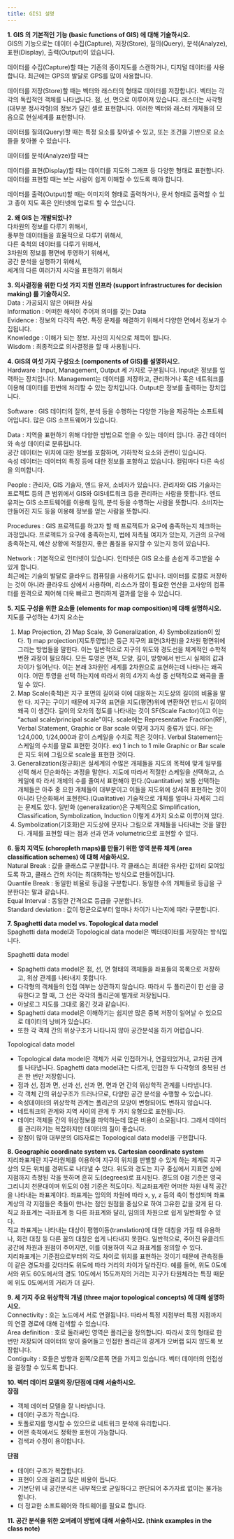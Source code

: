 ```yaml
---
title: GIS1 설명
---
```


**1. GIS 의 기본적인 기능 (basic functions of GIS) 에 대해 기술하시오.**  
GIS의 기능으로는 데이터 수집(Capture), 저장(Store), 질의(Query), 분석(Analyze), 표현(Display), 출력(Output)이 있습니다.    

데이터를 수집(Capture)할 때는 기존의 종이지도를 스캔하거나, 디지털 데이터를 사용합니다. 최근에는 GPS의 발달로 GPS를 많이 사용합니다.    

데이터를 저장(Store)할 때는 벡터와 래스터의 형태로 데이터를 저장합니다. 벡터는 각각의 독립적인 객체를 나타냅니다. 점, 선, 면으로 이루어져 있습니다. 래스터는 사각형(대부분 정사각형)의 정보가 담긴 셀로 표현합니다. 이러한 벡터와 래스터 개체들의 모음으로 현실세계를 표현합니다.    

데이터를 질의(Query)할 때는 특정 요소를 찾아낼 수 있고, 또는 조건을 기반으로 요소들을 찾아볼 수 있습니다.    

데이터를 분석(Analyze)할 때는     

데이터를 표현(Display)할 때는 데이터를 지도와 그래프 등 다양한 형태로 표현합니다. 데이터를 표현할 때는 보는 사람이 쉽게 이해할 수 있도록 해야 합니다.    

데이터를 출력(Output)할 때는 이미지의 형태로 출력하거나, 문서 형태로 출력할 수 있고 종이 지도 혹은 인터넷에 업로드 할 수 있습니다.    

**2. 왜 GIS 는 개발되었나?**   
다차원의 정보를 다루기 위해서,   
풍부한 데이터들을 효율적으로 다루기 위해서,   
다른 축척의 데이터를 다루기 위해서,   
3차원의 정보를 평면에 투영하기 위해서,   
공간 분석을 실행하기 위해서,  
세계의 다른 여러가지 시각을 표현하기 위해서   

**3. 의사결정을 위한 다섯 가지 지원 인프라 (support infrastructures for decision making) 를 기술하시오.**   
Data : 가공되지 않은 어떠한 사실  
Information : 어떠한 해석이 주어져 의미를 갖는 Data  
Evidence : 정보의 다각적 측면. 특정 문제를 해결하기 위해서 다양한 면에서 정보가 수집됩니다.   
Knowledge : 이해가 되는 정보. 자신의 지식으로 체득이 됩니다.  
Wisdom : 최종적으로 의사결정을 할 때 사용됩니다.  

**4. GIS의 여섯 가지 구성요소 (components of GIS)를 설명하시오.**   
Hardware :  Input, Management, Output 세 가지로 구분됩니다. Input은 정보를 입력하는 장치입니다. Management는 데이터를 저장하고, 관리하거나 혹은 네트워크를 이용해 데이터를 한번에 처리할 수 있는 장치입니다. Output은 정보를 출력하는 장치입니다.

Software : GIS 데이터의 질의, 분석 등을 수행하는 다양한 기능을 제공하는 소프트웨어입니다. 많은 GIS 소프트웨어가 있습니다.    

Data : 지역을 표현하기 위해 다양한 방법으로 얻을 수 있는 데이터 입니다. 공간 데이터와 속성 데이터로 분류됩니다.    
공간 데이터는 위치에 대한 정보를 포함하며, 기하학적 요소와 관련이 있습니다.    
속성 데이터는 데이터의 특징 등에 대한 정보를 포함하고 있습니다. 컬럼마다 다른 속성을 의미합니다.    

People : 관리자, GIS 기술자, 엔드 유저, 소비자가 있습니다. 관리자와 GIS 기술자는 프로젝트 등의 큰 범위에서 GIS와 GIS네트워크 등을 관리하는 사람을 뜻합니다. 엔드 유저는 GIS 소프트웨어를 이용해 질의, 분석 등을 수행하는 사람을 뜻합니다. 소비자는 만들어진 지도 등을 이용해 정보를 얻는 사람을 뜻합니다.    

Procedures : GIS 프로젝트를 하고자 할 때 프로젝트가 요구에 충족하는지 체크하는 과정입니다. 프로젝트가 요구에 충족하는지, 법에 저촉될 여지가 있는지, 기관의 요구에 충족하는지, 예산 상황에 적절한지, 좋은 품질을 유지할 수 있는지 등이 있습니다.    

Network : 기본적으로 인터넷이 있습니다. 인터넷은 GIS 요소를 손쉽게 주고받을 수 있게 합니다.    
최근에는 기술의 발달로 클라우드 컴퓨팅을 사용하기도 합니다. 데이터를 로컬로 저장하는 것이 아니라 클라우드 상에서 사용하며, 리소스가 많이 필요한 연산을 고사양의 컴퓨터를 원격으로 제어해 더욱 빠르고 편리하게 결과를 얻을 수 있습니다.    

**5. 지도 구성을 위한 요소들 (elements for map composition)에 대해 설명하시오.**   
지도를 구성하는 4가지 요소는    
1) Map Projection, 2) Map Scale, 3) Generalization, 4) Symbolization이 있다.     1) map projection(지도투영법)은 둥근 지구의 표면(3차원)을 2차원 평면위에 그리는 방법들을 말한다. 이는 일반적으로 지구의 위도와 경도선을 체계적인 수학적 변환 과정이 필요하다. 모든 투영은 면적, 모양, 길이, 방향에서 반드시 실제의 값과 차이가 일어난다. 이는 본래 3차원인 세계를 2차원으로 표현하는데 나타나는 왜곡이다. 어떤 투영을 선택 하는지에 따라서 위의 4가지 속성 중 선택적으로 왜곡을 줄일 수 있다.     
2) Map Scale(축척)은 지구 표면의 길이와 이에 대응하는 지도상의 길이의 비율을 말한 다. 지구는 구이기 때문에 지구의 표면을 지도(평면)위에 변환하면 반드시 길이의 왜곡 이 생긴다. 길이의 오차의 정도를 나타내는 것이 SF(Scale Factor)이고 이는 “actual scale/principal scale"이다. scale에는 Representative Fraction(RF), Verbal Statement, Graphic or Bar scale 이렇게 3가지 종류가 있다. RF는 1:24,000, 1/24,000과 같이 스케일을 수치로 적은 것이다. Verbal Statement는 스케일의 수치를 말로 표현한 것이다. ex) 1 inch to 1 mile Graphic or Bar scale은 지도 위에 그림으로 scale을 표현한 것이다.      
3) Generalization(정규화)은 실세계의 수많은 개체들을 지도의 목적에 맞게 일부를 선택 해서 단순화하는 과정을 말한다. 지도에 따라서 적절한 스케일을 선택하고, 스케일에 따 라서 개체의 수를 줄여서 표현해야 한다.(Quantitative) 보통 선택하는 개체들은 아주 중 요한 개체들이 대부분이고 이들을 지도위에 상세히 표현하는 것이 아니라 단순화해서 표현한다.(Qualitative) 기술적으로 개체를 얼마나 자세히 그리는 문제도 있다. 일반화 (generalization)은 구체적으로 Simplification, Classification, Symbolization, Induction 이렇게 4가지 요소로 이루어져 있다.      
4) Symbolization(기호화)은 지도상에 문자나 그림으로 개체들을 나타내는 것을 말한다. 개체를 표현할 때는 점과 선과 면과 volumetric으로 표현할 수 있다.

**6. 등치 지역도 (choropleth maps)를 만들기 위한 영역 분류 체계 (area classification schemes) 에 대해 서술하시오.**   
Natural Break : 값을 클래스로 구분합니다. 각 클래스는 최대한 유사한 값끼리 모여있도록 하고, 클래스 간의 차이는 최대화하는 방식으로 만들어집니다.   
Quantile Break : 동일한 비율로 등급을 구분합니다. 동일한 수의 개체들로 등급을 구분한다는 말과 같습니다.   
Equal Interval : 동일한 간격으로 등급을 구분합니다.   
Standard deviation : 값이 평균으로부터 얼마나 차이가 나는지에 따라 구분합니다.   

**7. Spaghetti data model vs. Topological data model**     
Spaghetti data model과 Topological data model은 벡터데이터를 저장하는 방식입니다.

Spaghetti data model   
* Spaghetti data model은 점, 선, 면 형태의 객체들을 좌표들의 목록으로 저장하고, 위상 관계를 나타내지 못합니다.
* 다각형의 객체들의 인접 여부는 상관하지 않습니다. 따라서 두 폴리곤이 한 선을 공유한다고 할 때, 그 선은 각각의 폴리곤에 별개로 저장됩니다.
* 아날로그 지도를 그대로 옮긴 것과 같습니다.
* Spaghetti data model은 이해하기는 쉽지만 많은 중복 저장이 일어날 수 있으므로 데이터의 낭비가 있습니다.
* 또한 각 객체 간의 위상구조가 나타나지 않아 공간분석을 하기 어렵습니다.

Topological data model    
* Topological data model은 객체가 서로 인접하거나, 연결되었거나, 교차된 관계를 나타냅니다. Spaghetti data model과는 다르게, 인접한 두 다각형의 중복된 선은 한 번만 저장합니다.
* 점과 선, 점과 면, 선과 선, 선과 면, 면과 면 간의 위상학적 관계를 나타냅니다.
* 각 객체 간의 위상구조가 드러나므로, 다양한 공간 분석을 수행할 수 있습니다.
* 속성데이터의 위상학적 관계는 폴리곤의 모양이 변형되어도 변하지 않습니다.
* 네트워크의 관계와 지역 사이의 관계 두 가지 유형으로 표현됩니다.
* 데이터 객체들 간의 위상정보를 파악하는데 많은 비용이 소모됩니다. 그래서 데이터를 관리하기는 복잡하지만 데이터의 질이 좋습니다.
* 장점이 많아 대부분의 GIS자료는 Topological data model을 구현합니다.


**8. Geographic coordinate system vs. Cartesian coordinate system**   
지리좌표계란 지구타원체를 이용하여 지구의 위치를 판별할 수 있게 하는 체계로 지구 상의 모든 위치를 경위도로 나타낼 수 있다. 위도와 경도는 지구 중심에서 지표면 상에 지점까지 측정된 각을 뜻하며 흔히 도(degrees)로 표시된다. 경도의 0점 기준은 영국 그리니치 천문대이며 위도의 0점 기준은 적도이다.
직교좌표계란 어떠한 차원 내적 공간을 나타내는 좌표계이다. 좌표계는 임의의 차원에 따라 x, y, z 등의 축이 형성되며 좌표계상의 각 지점들은 축들이 만나는 점인 원점을 중심으로 하여 고유한 값을 갖게 된 다. 직교 좌표계는 극좌표계 등 다른 좌표계와 달리, 임의의 차원으로 쉽게 일반화할 수 있다.    
직교 좌표계는 나타내는 대상이 평행이동(translation)에 대한 대칭을 가질 때 유용하나, 회전 대칭 등 다른 꼴의 대칭은 쉽게 나타내지 못한다. 일반적으로, 주어진 유클리드 공간에 차원과 원점이 주어지면, 이를 이용하여 직교 좌표계를 정의할 수 있다.   
지리좌표계는 기준점으로부터의 각도 차이로 위치를 표현하는 것이기 때문에 관측점들 이 같은 경도차를 갖더라도 위도에 따라 거리의 차이가 달라진다. 예를 들어, 위도 0도에서와 위도 60도에서의 경도 10도에서 15도까지의 거리는 지구가 타원체라는 특징 때문에 위도 0도에서의 거리가 더 길다.

**9. 세 가지 주요 위상학적 개념 (three major topological concepts) 에 대해 설명하시오.**    
Connectivity : 호는 노드에서 서로 연결됩니다. 따라서 특정 지점부터 특정 지점까지의 연결 경로에 대해 검색할 수 있습니다.   
Area definition : 호로 둘러싸인 영역은 폴리곤을 정의합니다. 따라서 호의 형태로 한 번만 저장되어 데이터의 양이 줄어들고 인접한 폴리곤의 경계가 오버랩 되지 않도록 보장합니다.    
Contiguity : 호들은 방향과 왼쪽/오른쪽 면을 가지고 있습니다. 벡터 데이터의 인접성을 결정할 수 있도록 합니다.   

**10. 벡터 데이터 모델의 장/단점에 대해 서술하시오.**   
**장점**  
-	객체 데이터 모델을 잘 나타냅니다.
-	데이터 구조가 작습니다.
-	토폴로지를 명시할 수 있으므로 네트워크 분석에 유리합니다.
-	어떤 축척에서도 정확한 표현이 가능합니다.
-	검색과 수정이 용이합니다.    

**단점**  
-	데이터 구조가 복잡합니다.
-	표현이 오래 걸리고 많은 비용이 듭니다.
-	기본단위 내 공간분석은 내부적으로 균일하다고 판단되어 추가자료 없이는 불가능합니다.
-	더 정교한 소프트웨어와 하드웨어를 필요로 합니다.

**11. 공간 분석을 위한 오버레이 방법에 대해 서술하시오. (think examples in the class note)**
